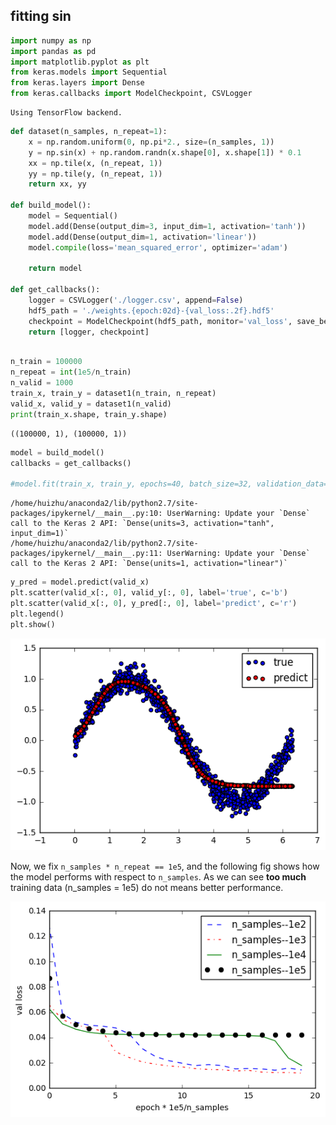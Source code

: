 
## fitting sin 


```python
import numpy as np
import pandas as pd
import matplotlib.pyplot as plt
from keras.models import Sequential
from keras.layers import Dense
from keras.callbacks import ModelCheckpoint, CSVLogger
```

    Using TensorFlow backend.



```python
def dataset(n_samples, n_repeat=1):
    x = np.random.uniform(0, np.pi*2., size=(n_samples, 1))
    y = np.sin(x) + np.random.randn(x.shape[0], x.shape[1]) * 0.1
    xx = np.tile(x, (n_repeat, 1))
    yy = np.tile(y, (n_repeat, 1))
    return xx, yy

def build_model():
    model = Sequential()
    model.add(Dense(output_dim=3, input_dim=1, activation='tanh'))
    model.add(Dense(output_dim=1, activation='linear'))
    model.compile(loss='mean_squared_error', optimizer='adam')
    
    return model

def get_callbacks():
    logger = CSVLogger('./logger.csv', append=False)
    hdf5_path = './weights.{epoch:02d}-{val_loss:.2f}.hdf5'
    checkpoint = ModelCheckpoint(hdf5_path, monitor='val_loss', save_best_only=True, verbose=1)
    return [logger, checkpoint]
    
```


```python
n_train = 100000
n_repeat = int(1e5/n_train)
n_valid = 1000
train_x, train_y = dataset1(n_train, n_repeat)
valid_x, valid_y = dataset1(n_valid)
print(train_x.shape, train_y.shape)
```

    ((100000, 1), (100000, 1))



```python
model = build_model()
callbacks = get_callbacks()

#model.fit(train_x, train_y, epochs=40, batch_size=32, validation_data=(valid_x, valid_y), callbacks=callbacks)
```

    /home/huizhu/anaconda2/lib/python2.7/site-packages/ipykernel/__main__.py:10: UserWarning: Update your `Dense` call to the Keras 2 API: `Dense(units=3, activation="tanh", input_dim=1)`
    /home/huizhu/anaconda2/lib/python2.7/site-packages/ipykernel/__main__.py:11: UserWarning: Update your `Dense` call to the Keras 2 API: `Dense(units=1, activation="linear")`



```python
y_pred = model.predict(valid_x)
plt.scatter(valid_x[:, 0], valid_y[:, 0], label='true', c='b')
plt.scatter(valid_x[:, 0], y_pred[:, 0], label='predict', c='r')
plt.legend()
plt.show()
```


![png](fitting_files/fitting_5_0.png)


Now, we fix `n_samples * n_repeat == 1e5`, and the following fig shows how the model performs with respect to `n_samples`. As we can see **too much** training data (n_samples = 1e5) do not means better performance.


![](fitting_files/sin_fitting_04.png)

